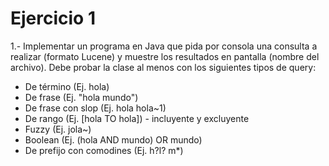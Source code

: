 # Ejercicio 1

1.- Implementar un programa en Java que pida por consola una consulta a realizar (formato Lucene) y muestre los resultados en pantalla (nombre del archivo). Debe probar la clase al menos con los siguientes tipos de query:

- De término (Ej. hola)
- De frase (Ej. "hola mundo")
- De frase con slop (Ej. hola hola~1)
- De rango (Ej. [hola TO hola]) - incluyente y excluyente
- Fuzzy (Ej. jola~)
- Boolean (Ej. (hola AND mundo) OR mundo)
- De prefijo con comodines (Ej. h?l? m*)
